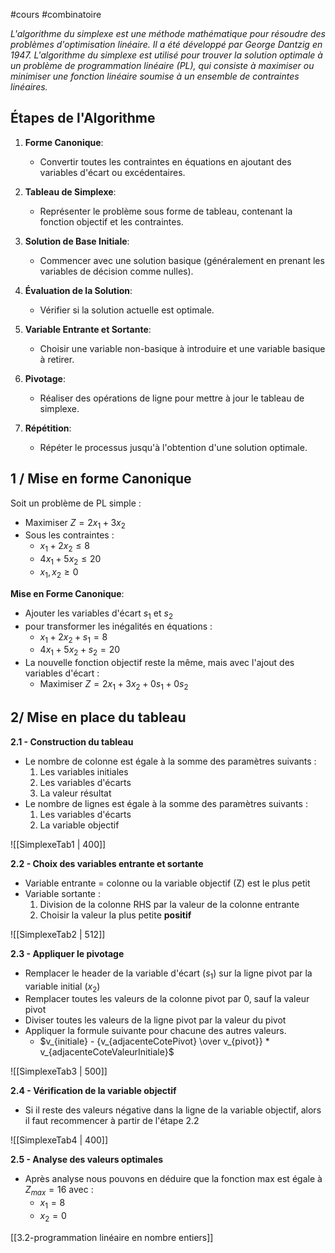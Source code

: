 #cours #combinatoire

 *L'algorithme du simplexe est une méthode mathématique pour résoudre des problèmes d'optimisation linéaire. Il a été développé par George Dantzig en 1947. L'algorithme du simplexe est utilisé pour trouver la solution optimale à un problème de programmation linéaire (PL), qui consiste à maximiser ou minimiser une fonction linéaire soumise à un ensemble de contraintes linéaires.*

## Étapes de l'Algorithme

1. **Forme Canonique**:
   - Convertir toutes les contraintes en équations en ajoutant des variables d'écart ou excédentaires.

2. **Tableau de Simplexe**:
   - Représenter le problème sous forme de tableau, contenant la fonction objectif et les contraintes.
3. **Solution de Base Initiale**:
   - Commencer avec une solution basique (généralement en prenant les variables de décision comme nulles).

4. **Évaluation de la Solution**:
   - Vérifier si la solution actuelle est optimale.

5. **Variable Entrante et Sortante**:
   - Choisir une variable non-basique à introduire et une variable basique à retirer.

6. **Pivotage**:
   - Réaliser des opérations de ligne pour mettre à jour le tableau de simplexe.

7. **Répétition**:
   - Répéter le processus jusqu'à l'obtention d'une solution optimale.

## 1 / Mise en forme Canonique

Soit un problème de PL simple : 
- Maximiser $Z = 2x_1 + 3x_2$
- Sous les contraintes : 
	-  $x_1 + 2x_2 \leq 8$
	- $4x_1 + 5x_2 \leq 20$
	- $x_1, x_2 \geq 0$

**Mise en Forme Canonique**: 
- Ajouter les variables d'écart $s_1$  et $s_2$
- pour transformer les inégalités en équations : 
	- $x_1 + 2x_2 + s_1 = 8$ 
	- $4x_1 + 5x_2 + s_2 = 20$
- La nouvelle fonction objectif reste la même, mais avec l'ajout des variables d'écart : 
	-  Maximiser  $Z = 2x_1 + 3x_2 + 0s_1 + 0s_2$ 


## 2/ Mise en place du tableau


**2.1 - Construction du tableau**

* Le nombre de colonne est égale à la somme des paramètres suivants : 
	1. Les variables initiales
	2. Les variables d'écarts
	3. La valeur résultat 
* Le nombre de lignes est égale à la somme des paramètres suivants : 
	1. Les variables d'écarts
	2. La variable objectif 

![[SimplexeTab1 | 400]]

**2.2 - Choix des variables entrante et sortante**

- Variable entrante = colonne ou la variable objectif (Z) est le plus petit
- Variable sortante :
	1. Division de la colonne RHS par la valeur de la colonne entrante
	2. Choisir la valeur la plus petite **positif** 

![[SimplexeTab2 | 512]]

**2.3 - Appliquer le pivotage**

* Remplacer le header de la variable d'écart ($s_1$) sur la ligne pivot par la variable initial ($x_2$)
* Remplacer toutes les valeurs de la colonne pivot par 0, sauf la valeur pivot
* Diviser toutes les valeurs de la ligne pivot par la valeur du pivot
* Appliquer la formule suivante pour chacune des autres valeurs.
	* $v_{initiale} - {v_{adjacenteCotePivot} \over v_{pivot}} * v_{adjacenteCoteValeurInitiale}$
	



![[SimplexeTab3 | 500]]


**2.4 - Vérification de la variable objectif**

* Si il reste des valeurs négative dans la ligne de la variable objectif, alors il faut recommencer à partir de l'étape 2.2

![[SimplexeTab4 | 400]]


**2.5 - Analyse des valeurs optimales**

*  Après analyse nous pouvons en déduire que la fonction max est égale à $Z_{max} = 16$ avec :
	* $x_1 = 8$ 
	* $x_2 = 0$


[[3.2-programmation linéaire en nombre entiers]]